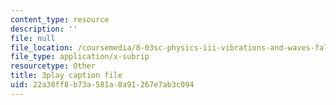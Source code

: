 ```yaml
---
content_type: resource
description: ''
file: null
file_location: /coursemedia/8-03sc-physics-iii-vibrations-and-waves-fall-2016/22a38ff8b73a581a8a91267e7ab3c094_1JeBWHzrRD4.vtt
file_type: application/x-subrip
resourcetype: Other
title: 3play caption file
uid: 22a38ff8-b73a-581a-8a91-267e7ab3c094
---
```

